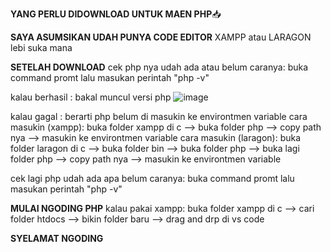 **YANG PERLU DIDOWNLOAD UNTUK MAEN PHP**📥

**SAYA ASUMSIKAN UDAH PUNYA CODE EDITOR**
XAMPP atau LARAGON lebi suka mana

**SETELAH DOWNLOAD**
cek php nya udah ada atau belum
caranya: buka command promt lalu masukan perintah "php -v"

kalau berhasil : bakal muncul versi php
![image](https://github.com/user-attachments/assets/f983c4fa-8ab9-4b55-ab32-d2a9fe61ba26)

kalau gagal : berarti php belum di masukin ke environtmen variable
cara masukin (xampp): buka folder xampp di c --> buka folder php --> copy path nya --> masukin ke environtmen variable
cara masukin (laragon): buka folder laragon di c --> buka folder bin --> buka folder php --> buka lagi folder php --> copy path nya --> masukin ke environtmen variable

cek lagi php udah ada apa belum
caranya: buka command promt lalu masukan perintah "php -v"

**MULAI NGODING PHP**
kalau pakai xampp: buka folder xampp di c --> cari folder htdocs --> bikin folder baru --> drag and drp di vs code

**SYELAMAT NGODING**



